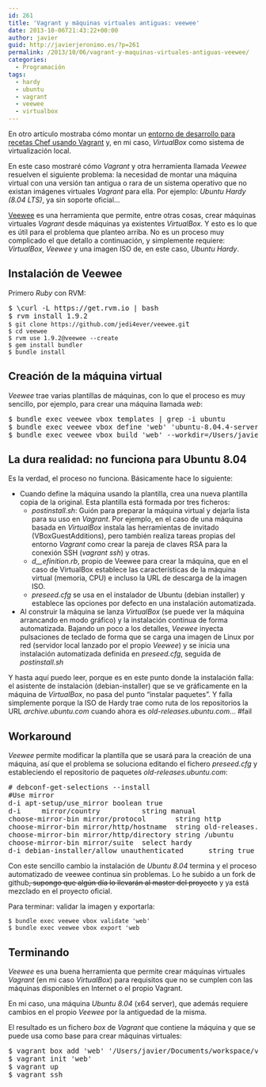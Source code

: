 ```yaml
---
id: 261
title: 'Vagrant y máquinas virtuales antiguas: veewee'
date: 2013-10-06T21:43:22+00:00
author: javier
guid: http://javierjeronimo.es/?p=261
permalink: /2013/10/06/vagrant-y-maquinas-virtuales-antiguas-veewee/
categories:
  - Programación
tags:
  - hardy
  - ubuntu
  - vagrant
  - veewee
  - virtualbox
---
```

En otro artículo mostraba cómo montar un [entorno de desarrollo para recetas Chef usando Vagrant](http://javierjeronimo.es/2013/09/29/aws-opsworks-1-entorno-de-desarrollo-y-pruebas-para-chef/ "AWS OpsWorks (1) – Entorno de desarrollo y pruebas para Chef") y, en mi caso, _VirtualBox_ como sistema de virtualización local.

En este caso mostraré cómo _Vagrant_ y otra herramienta llamada _Veewee_ resuelven el siguiente problema: la necesidad de montar una máquina virtual con una versión tan antigua o rara de un sistema operativo que no existan imágenes virtuales _Vagrant_ para ella. Por ejemplo: _Ubuntu Hardy (8.04 LTS)_, ya sin soporte oficial&#8230;

[Veewee](https://github.com/jedi4ever/veewee) es una herramienta que permite, entre otras cosas, crear máquinas virtuales _Vagrant_ desde máquinas ya existentes _VirtualBox_. Y esto es lo que es útil para el problema que planteo arriba. No es un proceso muy complicado el que detallo a continuación, y simplemente requiere: _VirtualBox_, _Veewee_ y una imagen ISO de, en este caso, _Ubuntu Hardy_.

## Instalación de Veewee

Primero _Ruby_ con RVM:

<pre>$ \curl -L https://get.rvm.io | bash
$ rvm install 1.9.2
<code>$ git clone https://github.com/jedi4ever/veewee.gi</code>t
<code>$ cd veewee
$ rvm use 1.9.2@veewee --create
</code><code>$ gem install bundler
</code><code>$ bundle install</code></pre>

## Creación de la máquina virtual

_Veewee_ trae varias plantillas de máquinas, con lo que el proceso es muy sencillo, por ejemplo, para crear una máquina llamada _web_:

<pre>$ bundle exec veewee vbox templates | grep -i ubuntu
$ bundle exec veewee vbox define 'web' 'ubuntu-8.04.4-server-amd64'
$ bundle exec veewee vbox build 'web' --workdir=/Users/javier/Documents/workspace/veewee</pre>

## La dura realidad: no funciona para Ubuntu 8.04

Es la verdad, el proceso no funciona. Básicamente hace lo siguiente:

  * Cuando define la máquina usando la plantilla, crea una nueva plantilla copia de la original. Esta plantilla está formada por tres ficheros: 
      * _postinstall.sh_: Guión para preparar la máquina virtual y dejarla lista para su uso en _Vagrant_. Por ejemplo, en el caso de una máquina basada en _VirtualBox_ instala las herramientas de invitado (VBoxGuestAdditions), pero también realiza tareas propias del entorno _Vagrant_ como crear la pareja de claves RSA para la conexión SSH (_vagrant ssh_) y otras.
      * _d__efinition.rb_, propio de Veewee para crear la máquina, que en el caso de VirtualBox establece las características de la máquina virtual (memoria, CPU) e incluso la URL de descarga de la imagen ISO.
      * _preseed.cfg_ se usa en el instalador de Ubuntu (debian installer) y establece las opciones por defecto en una instalación automatizada.
  * Al construir la máquina se lanza _VirtualBox_ (se puede ver la máquina arrancando en modo gráfico) y la instalación continua de forma automatizada. Bajando un poco a los detalles, _Veewee_ inyecta pulsaciones de teclado de forma que se carga una imagen de Linux por red (servidor local lanzado por el propio _Veewee_) y se inicia una instalación automatizada definida en _preseed.cfg_, seguida de _postinstall.sh_

Y hasta aquí puedo leer, porque es en este punto donde la instalación falla: el asistente de instalación (debian-installer) que se ve gráficamente en la máquina de _VirtualBox_, no pasa del punto &#8220;instalar paquetes&#8221;. Y falla simplemente porque la ISO de Hardy trae como ruta de los repositorios la URL _archive.ubuntu.com_ cuando ahora es _old-releases.ubuntu.com_&#8230; #fail

## Workaround

_Veewee_ permite modificar la plantilla que se usará para la creación de una máquina, así que el problema se soluciona editando el fichero _preseed.cfg_ y estableciendo el repositorio de paquetes _old-releases.ubuntu.com_:

<pre># debconf-get-selections --install
#Use mirror
d-i apt-setup/use_mirror boolean true
d-i     mirror/country          string manual
choose-mirror-bin mirror/protocol       string http
choose-mirror-bin mirror/http/hostname  string old-releases.ubuntu.com
choose-mirror-bin mirror/http/directory string /ubuntu 
choose-mirror-bin mirror/suite  select hardy
d-i debian-installer/allow_unauthenticated      string true</pre>

Con este sencillo cambio la instalación de _Ubuntu 8.04_ termina y el proceso automatizado de veewee continua sin problemas. Lo he subido a un fork de github<del>, supongo que algún día lo llevarán al master del proyecto</del> y ya está mezclado en el proyecto oficial.

Para terminar: validar la imagen y exportarla:

    $ bundle exec veewee vbox validate 'web'
    $ bundle exec veewee vbox export 'web

## Terminando

_Veewee_ es una buena herramienta que permite crear máquinas virtuales _Vagrant_ (en mi caso _VirtualBox_) para requisitos que no se cumplen con las máquinas disponibles en Internet o el propio Vagrant.

En mi caso, una máquina _Ubuntu 8.04_ (x64 server), que además requiere cambios en el propio _Veewee_ por la antiguedad de la misma.

El resultado es un fichero _box_ de _Vagrant_ que contiene la máquina y que se puede usa como base para crear máquinas virtuales:

<pre>$ vagrant box add 'web' '/Users/javier/Documents/workspace/veewee/web.box'
$ vagrant init 'web'
$ vagrant up
$ vagrant ssh</pre>